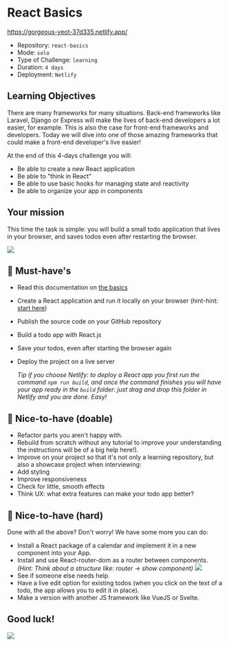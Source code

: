 # React Basics

https://gorgeous-yeot-37d335.netlify.app/

- Repository: `react-basics`
- Mode: `solo`
- Type of Challenge: `learning`
- Duration: `4 days`
- Deployment: `Netlify`

## Learning Objectives

There are many frameworks for many situations. Back-end frameworks like Laravel, Django or Express will make the lives of back-end developers a lot easier, for example. This is also the case for front-end frameworks and developers. Today we will dive into one of those amazing frameworks that could make a front-end developer's live easier!

At the end of this 4-days challenge you will:

- Be able to create a new React application
- Be able to "think in React"
- Be able to use basic hooks for managing state and reactivity
- Be able to organize your app in components

## Your mission

This time the task is simple: you will build a small todo application that lives in your browser, and saves todos even after restarting the browser.

![](images/todos.png)

## 🌱 Must-have's

- Read this documentation on [the basics](0.The-Basics/README.md)
- Create a React application and run it locally on your browser (hint-hint: [start here](1.Getting-Started/README.md))
- Publish the source code on your GitHub repository
- Build a todo app with React.js
- Save your todos, even after starting the browser again
- Deploy the project on a live server

  _Tip if you choose Netlify: to deploy a React app you first run the command `npm run build`, and once the command finishes you will have your app ready in the `build` folder: just drag and drop this folder in Netlify and you are done. Easy!_

## 🌼 Nice-to-have (doable)

- Refactor parts you aren't happy with.
- Rebuild from scratch without any tutorial to improve your understanding the instructions will be of a big help here!).
- Improve on your project so that it's not only a learning repository, but also a showcase project when interviewing:
- Add styling
- Improve responsiveness
- Check for little, smooth effects
- Think UX: what extra features can make your todo app better?

## 🌳 Nice-to-have (hard)

Done with all the above? Don't worry! We have some more you can do:

- Install a React package of a calendar and implement it in a new component into your App.
- Install and use React-router-dom as a router between components. _(Hint: Think about a structure like: router -> show component)_
  ![](images/Router.gif)
- See if someone else needs help.
- Have a live edit option for existing todos (when you click on the text of a todo, the app allows you to edit it in place).
- Make a version with another JS framework like VueJS or Svelte.

## Good luck!

![](images/todo.gif)
